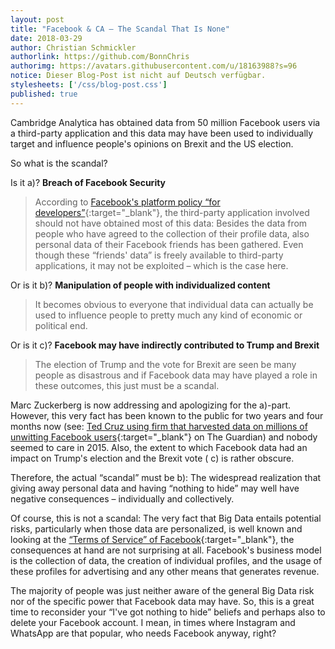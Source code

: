 ```yaml
---
layout: post
title: "Facebook & CA – The Scandal That Is None"
date: 2018-03-29
author: Christian Schmickler
authorlink: https://github.com/BonnChris
authorimg: https://avatars.githubusercontent.com/u/18163988?s=96
notice: Dieser Blog-Post ist nicht auf Deutsch verfügbar.
stylesheets: ['/css/blog-post.css']
published: true
---
```

Cambridge Analytica has obtained data from 50 million Facebook users via a third-party application and this data may have been used to individually target and influence people's opinions on Brexit and the US election.

So what is the scandal?

Is it a)? **Breach of Facebook Security**
> According to [Facebook's platform policy “for developers”](https://developers.facebook.com/policy){:target="_blank"}, the third-party application involved should not have obtained most of this data: Besides the data from people who have agreed to the collection of their profile data, also personal data of their Facebook friends has been gathered. Even though these “friends' data” is freely available to third-party applications, it may not be exploited – which is the case here.

Or is it b)? **Manipulation of people with individualized content**
> It becomes obvious to everyone that individual data can actually be used to influence people to pretty much any kind of economic or political end.

Or is it c)? **Facebook may have indirectly contributed to Trump and Brexit**
> The election of Trump and the vote for Brexit are seen be many people as disastrous and if Facebook data may have played a role in these outcomes, this just must be a scandal.

Marc Zuckerberg is now addressing and apologizing for the a)-part. However, this very fact has been known to the public for two years and four months now (see: [Ted Cruz using firm that harvested data on millions of unwitting Facebook users](https://www.theguardian.com/us-news/2015/dec/11/senator-ted-cruz-president-campaign-facebook-user-data){:target="_blank"} on The Guardian) and nobody seemed to care in 2015. Also, the extent to which Facebook data had an impact on Trump's election and the Brexit vote (<i class="fas fa-arrow-right" aria-hidden="true"></i> c) is rather obscure.

Therefore, the actual “scandal” must be b): The widespread realization that giving away personal data and having “nothing to hide” may well have negative consequences – individually and collectively.

Of course, this is not a scandal: The very fact that Big Data entails potential risks, particularly when those data are personalized, is well known and looking at the [“Terms of Service” of Facebook](https://www.facebook.com/terms){:target="_blank"}, the consequences at hand are not surprising at all. Facebook's business model is the collection of data, the creation of individual profiles, and the usage of these profiles for advertising and any other means that generates revenue.

The majority of people was just neither aware of the general Big Data risk nor of the specific power that Facebook data may have.
So, this is a great time to reconsider your “I've got nothing to hide” beliefs and perhaps also to delete your Facebook account. I mean, in times where Instagram and WhatsApp are that popular, who needs Facebook anyway, right?
